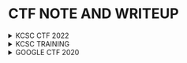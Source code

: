 # CTF NOTE AND WRITEUP

<details>
<summary>KCSC CTF 2022 </summary>

<p>
  
| Name | Type | Link Chall
| :---: | :---: | :---: |
| [FlagChecker](https://github.com/Ajomix/CTF/blob/main/KCSC%202022/flagchecker.md) |`REV`|[DOWNLOAD](https://github.com/Ajomix/CTF/raw/main/ALL%20CHALL/FlagChecker.exe)
| [gogo]( ) |`REV`|[DOWNLOAD](https://github.com/Ajomix/CTF/raw/main/ALL%20CHALL/gogogo)
| [HEA](https://github.com/Ajomix/CTF/blob/main/KCSC%202022/hea.md) |`REV`|[DOWNLOAD](https://github.com/Ajomix/CTF/raw/main/ALL%20CHALL/HEA.exe)
| [SECRET](https://github.com/Ajomix/CTF/blob/main/KCSC%202022/secret.md ) |`REV`|[DOWNLOAD](https://github.com/Ajomix/CTF/raw/main/ALL%20CHALL/secret.zip)
| [SIMPLE_BMP]( https://github.com/Ajomix/CTF/blob/main/KCSC%202022/Simple_BMP.md ) |`REV`|[DOWNLOAD](https://github.com/Ajomix/CTF/raw/main/ALL%20CHALL/Simple_BMP.zip)

</details>

<details>
<summary>KCSC TRAINING</summary>

<p>
  
| Name | Type | Link Chall
| :---: | :---: | :---: |
| [Crackmexx](https://github.com/Ajomix/CTF/blob/main/TRAINNING/CRACKMEXX.md) |`REV`|[DOWNLOAD](https://github.com/Ajomix/CTF/raw/main/ALL%20CHALL/crackmexxx)
| [AntiDebug](https://github.com/Ajomix/CTF/blob/main/TRAINNING/AntiDebugChall.md) |`REV`|[DOWNLOAD](https://github.com/Ajomix/CTF/raw/main/ALL%20CHALL/antidebug.exe)
</details>

<details>
<summary>GOOGLE CTF 2020</summary>

<p>
  
| Name | Type | Link Chall
| :---: | :---: | :---: |
| [Beginner](https://github.com/Ajomix/CTF/blob/main/GOOGLE%20CTF%20202/BeginnerChall.md) |`REV`|[DOWNLOAD](https://github.com/Ajomix/CTF/raw/main/ALL%20CHALL/a.out)
</details>
